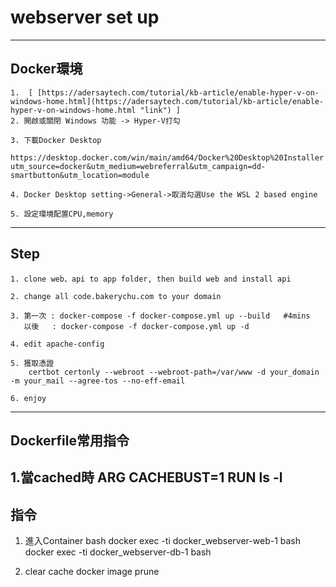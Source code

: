 # webserver set up
--------------------
## Docker環境
```shell
1.  [ [https://adersaytech.com/tutorial/kb-article/enable-hyper-v-on-windows-home.html](https://adersaytech.com/tutorial/kb-article/enable-hyper-v-on-windows-home.html "link") ] 
2. 開啟或關閉 Windows 功能 -> Hyper-V打勾

3. 下載Docker Desktop
    https://desktop.docker.com/win/main/amd64/Docker%20Desktop%20Installer.exe?utm_source=docker&utm_medium=webreferral&utm_campaign=dd-smartbutton&utm_location=module

4. Docker Desktop setting->General->取消勾選Use the WSL 2 based engine

5. 設定環境配置CPU,memory
```
--------------------
## Step
```shell
1. clone web、api to app folder, then build web and install api

2. change all code.bakerychu.com to your domain
   
3. 第一次 : docker-compose -f docker-compose.yml up --build   #4mins
   以後   : docker-compose -f docker-compose.yml up -d

4. edit apache-config

5. 獲取憑證
    certbot certonly --webroot --webroot-path=/var/www -d your_domain -m your_mail --agree-tos --no-eff-email

6. enjoy
```
--------------------

## Dockerfile常用指令
1.當cached時
ARG CACHEBUST=1
RUN ls -l 
--------------------
## 指令
1. 進入Container bash
docker exec -ti docker_webserver-web-1 bash
docker exec -ti docker_webserver-db-1 bash

2. clear cache
   docker image prune

